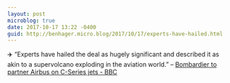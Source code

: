 ```yaml
---
layout: post
microblog: true
date: 2017-10-17 13:22 -0400
guid: http://benhager.micro.blog/2017/10/17/experts-have-hailed.html
---
```

✈️ “Experts have hailed the deal as hugely significant and described it as akin to a supervolcano exploding in the aviation world.” – [Bombardier to partner Airbus on C-Series jets - BBC](http://www.bbc.com/news/uk-northern-ireland-41646795)
